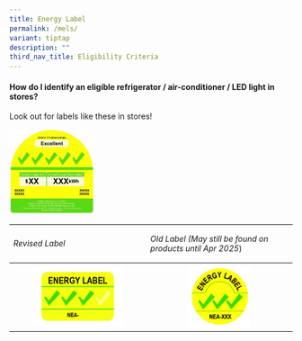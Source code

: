 ```yaml
---
title: Energy Label
permalink: /mels/
variant: tiptap
description: ""
third_nav_title: Eligibility Criteria
---
```

<h4><strong>How do I identify an eligible refrigerator / air-conditioner / LED light in stores?</strong>&nbsp;</h4>
<p>Look out for labels like these in stores!</p>
<p></p>
<div class="isomer-image-wrapper">
<img style="width: 30%;" height="auto" width="100%" alt="" src="/images/Labels/mels.jpg">
</div>
<p></p>
<table>
<tbody>
<tr>
<td rowspan="1" colspan="1">
<p><em>Revised Label</em>
</p>
</td>
<td rowspan="1" colspan="1">
<p><em>Old Label (May still be found on products until Apr 2025</em>)</p>
</td>
</tr>
<tr>
<th rowspan="1" colspan="1">
<div class="isomer-image-wrapper">
<img style="width: 70%;" height="auto" width="100%" alt="" src="/images/Labels/240122___Energy_Label_3_ticks.jpg">
</div>
</th>
<th rowspan="1" colspan="1">
<div class="isomer-image-wrapper">
<img style="width: 45%;" height="auto" width="100%" alt="" src="/images/Labels/150105___Lighting_Label_3_Tick.jpg">
</div>
</th>
</tr>
</tbody>
</table>
<p></p>